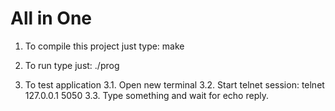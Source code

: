 All in One
==========

1. To compile this project just type: make

2. To run type just: ./prog

3. To test application
 3.1. Open new terminal
 3.2. Start telnet session: telnet 127.0.0.1 5050
 3.3. Type something and wait for echo reply.

